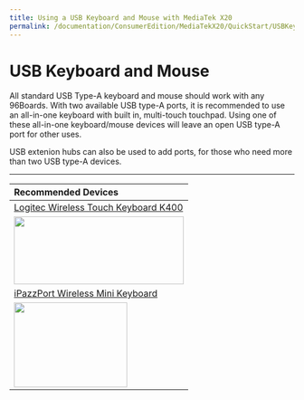 ```yaml
---
title: Using a USB Keyboard and Mouse with MediaTek X20
permalink: /documentation/ConsumerEdition/MediaTekX20/QuickStart/USBKeyBoardMouse.md/
---
```

# USB Keyboard and Mouse

All standard USB Type-A keyboard and mouse should work with any 96Boards. With two available USB type-A ports, it is recommended to use an all-in-one keyboard with built in, multi-touch touchpad. Using one of these all-in-one keyboard/mouse devices will leave an open USB type-A port for other uses.

USB extenion hubs can also be used to add ports, for those who need more than two USB type-A devices.

***

| **Recommended Devices** |
|:--|
| [Logitec Wireless Touch Keyboard K400](http://www.logitech.com/en-us/product/wireless-touch-keyboard-k400r)<br>
<a href="http://www.logitech.com/en-us/product/wireless-touch-keyboard-k400r" target="_blank"><img src="http://i.imgur.com/FL67FuW.jpg" data-canonical-src="http://i.imgur.com/FL67FuW.jpg" width="300" height="120" /></a> |
| [iPazzPort Wireless Mini Keyboard](https://www.amazon.com/gp/product/B00KF9LHUI/ref=oh_aui_detailpage_o01_s00?ie=UTF8&psc=1)<br>
<a href="https://www.amazon.com/gp/product/B00KF9LHUI/ref=oh_aui_detailpage_o01_s00?ie=UTF8&psc=1" target="_blank"><img src="http://i.imgur.com/i4ymRJ0.jpg" data-canonical-src="http://i.imgur.com/i4ymRJ0.jpg" width="200" height="150" /></a> |
